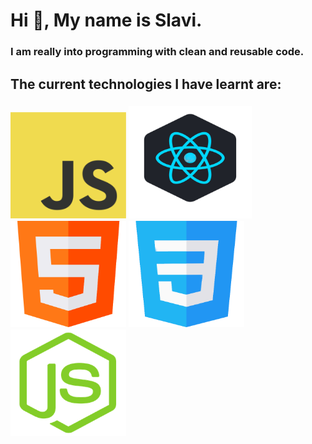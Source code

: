  # Hi 👋, My name is Slavi.
 ### I am really into programming with clean and reusable code.
 ## The current technologies I have learnt are:
 ### <img src="https://github.com/Slaviiiii/Slaviiiii/blob/main/images/Js-logo.png" width="185" height="170" /> <img src="https://github.com/Slaviiiii/Slaviiiii/blob/main/images/ReactJs-logo.png" width="197"  height="180" /> <img src="https://github.com/Slaviiiii/Slaviiiii/blob/main/images/Html-logo.png" width="185" height="170" /> <img src="https://github.com/Slaviiiii/Slaviiiii/blob/main/images/Css-logo.png" width="185"  height="170" /> <img src="https://github.com/Slaviiiii/Slaviiiii/blob/main/images/NodeJs-logo.png" width="185" height="170" />
